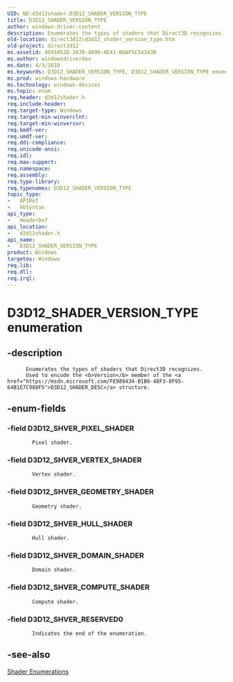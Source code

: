 ```yaml
---
UID: NE:d3d12shader.D3D12_SHADER_VERSION_TYPE
title: D3D12_SHADER_VERSION_TYPE
author: windows-driver-content
description: Enumerates the types of shaders that Direct3D recognizes. Used to encode the Version member of the D3D12_SHADER_DESC structure.
old-location: direct3d12\d3d12_shader_version_type.htm
old-project: direct3d12
ms.assetid: 4691452D-3A7B-4890-AE41-B6AF5C541A3B
ms.author: windowsdriverdev
ms.date: 4/3/2018
ms.keywords: D3D12_SHADER_VERSION_TYPE, D3D12_SHADER_VERSION_TYPE enumeration, D3D12_SHVER_COMPUTE_SHADER, D3D12_SHVER_DOMAIN_SHADER, D3D12_SHVER_GEOMETRY_SHADER, D3D12_SHVER_HULL_SHADER, D3D12_SHVER_PIXEL_SHADER, D3D12_SHVER_RESERVED0, D3D12_SHVER_VERTEX_SHADER, d3d12shader/D3D12_SHADER_VERSION_TYPE, d3d12shader/D3D12_SHVER_COMPUTE_SHADER, d3d12shader/D3D12_SHVER_DOMAIN_SHADER, d3d12shader/D3D12_SHVER_GEOMETRY_SHADER, d3d12shader/D3D12_SHVER_HULL_SHADER, d3d12shader/D3D12_SHVER_PIXEL_SHADER, d3d12shader/D3D12_SHVER_RESERVED0, d3d12shader/D3D12_SHVER_VERTEX_SHADER, direct3d12.d3d12_shader_version_type
ms.prod: windows-hardware
ms.technology: windows-devices
ms.topic: enum
req.header: d3d12shader.h
req.include-header: 
req.target-type: Windows
req.target-min-winverclnt: 
req.target-min-winversvr: 
req.kmdf-ver: 
req.umdf-ver: 
req.ddi-compliance: 
req.unicode-ansi: 
req.idl: 
req.max-support: 
req.namespace: 
req.assembly: 
req.type-library: 
req.typenames: D3D12_SHADER_VERSION_TYPE
topic_type:
-	APIRef
-	kbSyntax
api_type:
-	HeaderDef
api_location:
-	d3d12shader.h
api_name:
-	D3D12_SHADER_VERSION_TYPE
product: Windows
targetos: Windows
req.lib: 
req.dll: 
req.irql: 
---
```


# D3D12_SHADER_VERSION_TYPE enumeration


## -description



          Enumerates the types of shaders that Direct3D recognizes.  
          Used to encode the <b>Version</b> member of the <a href="https://msdn.microsoft.com/FE989434-B1B6-48F3-8F95-64B1E7C988F5">D3D12_SHADER_DESC</a> structure.
        


## -enum-fields




### -field D3D12_SHVER_PIXEL_SHADER


            Pixel shader.
          


### -field D3D12_SHVER_VERTEX_SHADER


            Vertex shader.
          


### -field D3D12_SHVER_GEOMETRY_SHADER


            Geometry shader.
          


### -field D3D12_SHVER_HULL_SHADER


            Hull shader.
          


### -field D3D12_SHVER_DOMAIN_SHADER


            Domain shader.
          


### -field D3D12_SHVER_COMPUTE_SHADER


            Compute shader.
          


### -field D3D12_SHVER_RESERVED0


            Indicates the end of the enumeration.
          


## -see-also




<a href="https://msdn.microsoft.com/68ce6520-8596-4492-992c-58d1fcf8a2c6">Shader Enumerations</a>
 

 


